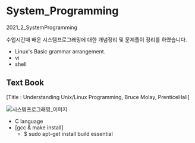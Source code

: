 # System_Programming
2021_2_SystemProgramming

수업시간때 배운 시스템프로그래밍에 대한 개념정리 및 문제풀이 정리를 하였습니다.

- Linux's Basic grammar arrangement.
- vi
- shell

## Text Book
[Title : Understanding Unix/Linux Programming, Bruce Molay, PrenticeHall]

![시스템프로그래밍_이미지](https://images-na.ssl-images-amazon.com/images/I/51LdVPmPmzL._SX218_BO1,204,203,200_QL40_FMwebp_.jpg)
 - C language
 - [gcc & make install]
   - $ sudo apt-get install build essential
